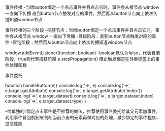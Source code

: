 <!-- 
  <div id="box">
    <p>
      <span>
        <button>click</button>
      </span>
    </p>
  </div>
 -->

事件传播
  -当给button绑定一个点击事件并且点击它时，事件会从根节点 window 一直向下传播
  直到button节点触发对应的事件，然后再从button节点向上依次传播知道window节点

事件传播的三个阶段
 -捕获节点：当给button绑定一个点击事件并且点击它时，事件会从根节点 window 一直向下传播
 -目标阶段：直到button节点触发对应的事件
 -冒泡阶段：然后再从button节点向上依次传播知道window节点


window.addEventListener(function, boolean)
 -boolean默认为false，代表冒泡阶段，true则代表捕获阶段
  e.stopPropagation() 阻止触发绑定在外层标签上的事件处理函数

事件委托
  <!-- 
  <ul onclick="handleButton(event)">
    <li data-index="1" index="111">11</li>
    <li data-index="2" index="222">22</li>
    <li data-index="3" data-type="999" index="333">33</li>
    <li data-index="4" index="444">44</li>
    <li>55</li>
    <li>66</li>
  </ul>
  -->
  function handleButton(e){
    console.log('=>', e)
    console.log('=>', e.target.getAttribute)
    console.log('=>', e.target.getAttribute('index'))
    console.log('=>', e.target.dataset)
    console.log('=>', e.target.dataset.index)
    console.log('=>', e.target.dataset.type)
  }

 -给单独的li绑定点击事件是不推荐的做法，推荐使用事件委托给其父元素加事件，利用事件冒泡机制来判断当前点击的元素再做对应的处理，减少绑定的事件程序，提高性能
